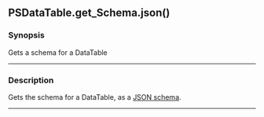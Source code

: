 PSDataTable.get_Schema.json()
-----------------------------

### Synopsis
Gets a schema for a DataTable

---

### Description

Gets the schema for a DataTable, as a [JSON schema](https://json-schema.org/).

---
